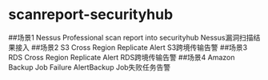 # scanreport-securityhub
##场景1 Nessus Professional scan report into securityhub Nessus漏洞扫描结果接入
##场景2 S3 Cross Region Replicate Alert S3跨境传输告警
##场景3 RDS Cross Region Replicate Alert RDS跨境传输告警
##场景4 Amazon Backup Job Failure AlertBackup Job失败任务告警

